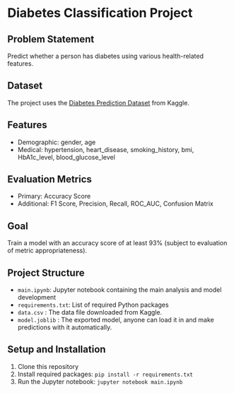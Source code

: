 # Diabetes Classification Project

## Problem Statement
Predict whether a person has diabetes using various health-related features.

## Dataset
The project uses the [Diabetes Prediction Dataset](https://www.kaggle.com/datasets/iammustafatz/diabetes-prediction-dataset) from Kaggle.

## Features
- Demographic: gender, age
- Medical: hypertension, heart_disease, smoking_history, bmi, HbA1c_level, blood_glucose_level

## Evaluation Metrics
- Primary: Accuracy Score
- Additional: F1 Score, Precision, Recall, ROC_AUC, Confusion Matrix

## Goal
Train a model with an accuracy score of at least 93% (subject to evaluation of metric appropriateness).

## Project Structure
- `main.ipynb`: Jupyter notebook containing the main analysis and model development
- `requirements.txt`: List of required Python packages
- `data.csv` : The data file downloaded from Kaggle.
- `model.joblib` : The exported model, anyone can load it in and make predictions with it automatically.

## Setup and Installation
1. Clone this repository
2. Install required packages: `pip install -r requirements.txt`
3. Run the Jupyter notebook: `jupyter notebook main.ipynb`

